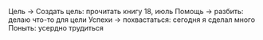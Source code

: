 Цель -> Создать цель: прочитать книгу 18, июль
Помощь -> разбить: делаю что-то для цели
Успехи -> похвастаться: сегодня я сделал много
Поныть: усердно трудиться
